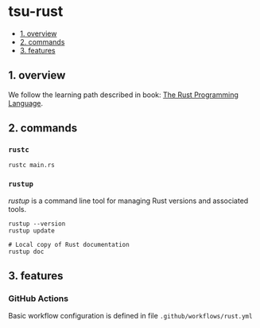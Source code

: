 # tsu-rust

- [1. overview](#1-overview)
- [2. commands](#2-commands)
- [3. features](#3-features)

## 1. overview

We follow the learning path described in book: [The Rust Programming Language](https://doc.rust-lang.org/book/title-page.html).

## 2. commands

### `rustc`

```shell
rustc main.rs
```

### `rustup`

_rustup_ is a command line tool for managing Rust versions and associated tools.

```shell
rustup --version
rustup update

# Local copy of Rust documentation
rustup doc
```

## 3. features

### GitHub Actions

Basic workflow configuration is defined in file `.github/workflows/rust.yml`